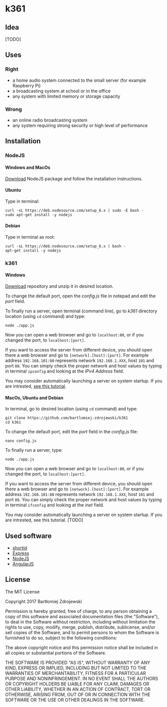 # k361

## Idea

[TODO]

## Uses

### Right

* a home audio system connected to the small server (for example Raspberry Pi)
* a broadcasting system at school or in the office
* any system with limited memory or storage capacity

### Wrong

* an online radio broadcasting system
* any system requiring strong security or high level of performance

## Installation

### NodeJS

#### Windows and MacOs

[Download](https://nodejs.org/en/download/current/) NodeJS package and follow the installation instructions.

#### Ubuntu

Type in terminal:

```
curl -sL https://deb.nodesource.com/setup_6.x | sudo -E bash -
sudo apt-get install -y nodejs
```

#### Debian

Type in terminal as root:

```
curl -sL https://deb.nodesource.com/setup_6.x | bash -
apt-get install -y nodejs
```

### k361

#### Windows

[Download](https://github.com/bartlomiej-zdrojewski/k361/archive/master.zip) repository and unzip it in desired location.

To change the default port, open the *config.js* file in notepad and edit the *port* field.

To finally run a server, open terminal (command line), go to *k361* directory location (using `cd` command) and type:

```
node ./app.js
```

Now you can open a web browser and go to `localhost:80`, or if you changed the port, to `localhost:[port]`.

If you want to access the server from different device, you should open there a web browser and go to `[network].[host]:[port]`. For example address `192.168.101:80` represents network `192.168.1.XXX`, host `101` and port `80`. You can simply check the proper network and host values by typing in terminal `ipconfig` and looking at the *IPv4 Address* field.

You may consider automatically launching a server on system startup. If you are intrested, [see this tutorial](https://www.howtogeek.com/138159/how-to-enable-programs-and-custom-scripts-to-run-at-boot/).

#### MacOs, Ubuntu and Debian

In terminal, go to desired location (using `cd` command) and type:

```
git clone https://github.com/bartlomiej-zdrojewski/k361
cd k361
```

To change the default port, edit the *port* field in the *config.js* file:

```
nano config.js
```

To finally run a server, type:

```
node ./app.js
```

Now you can open a web browser and go to `localhost:80`, or if you changed the port, to `localhost:[port]`.

If you want to access the server from different device, you should open there a web browser and go to `[network].[host]:[port]`.
For example address `192.168.101:80` represents network `192.168.1.XXX`, host `101` and port `80`. You can simply check the proper network and host values by typing in terminal `ifconfig` and looking at the *inet* field.

You may consider automatically launching a server on system startup. If you are intrested, see this tutorial. [TODO]

## Used software

* [shortid](https://www.npmjs.com/package/shortid)
* [Express](https://expressjs.com/)
* [NodeJS](https://nodejs.org/en/)
* [AngularJS](https://angularjs.org/)

## License

The MIT License

Copyright 2017 Bartłomiej Zdrojewski

Permission is hereby granted, free of charge, to any person obtaining a copy of this software and associated documentation files (the "Software"), to deal in the Software without restriction, including without limitation the rights to use, copy, modify, merge, publish, distribute, sublicense, and/or sell copies of the Software, and to permit persons to whom the Software is furnished to do so, subject to the following conditions:

The above copyright notice and this permission notice shall be included in all copies or substantial portions of the Software.

THE SOFTWARE IS PROVIDED "AS IS", WITHOUT WARRANTY OF ANY KIND, EXPRESS OR IMPLIED, INCLUDING BUT NOT LIMITED TO THE WARRANTIES OF MERCHANTABILITY, FITNESS FOR A PARTICULAR PURPOSE AND NONINFRINGEMENT. IN NO EVENT SHALL THE AUTHORS OR COPYRIGHT HOLDERS BE LIABLE FOR ANY CLAIM, DAMAGES OR OTHER LIABILITY, WHETHER IN AN ACTION OF CONTRACT, TORT OR OTHERWISE, ARISING FROM, OUT OF OR IN CONNECTION WITH THE SOFTWARE OR THE USE OR OTHER DEALINGS IN THE SOFTWARE.

